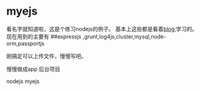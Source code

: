 myejs
=====

看名字就知道啦，这是个练习nodejs的例子。
基本上这些都是看着<a href="http://blog.fens.me/series-nodejs/" target="_blank" title="http://blog.fens.me/series-nodejs/">blog </a> 学习的。
现在用到的主要有
##expressjs ,grunt,log4js,cluster,mysql,node-orm,passportjs

刚搞定可以上传文件，慢慢写吧。

慢慢做成app 后台项目

nodejs myejs

